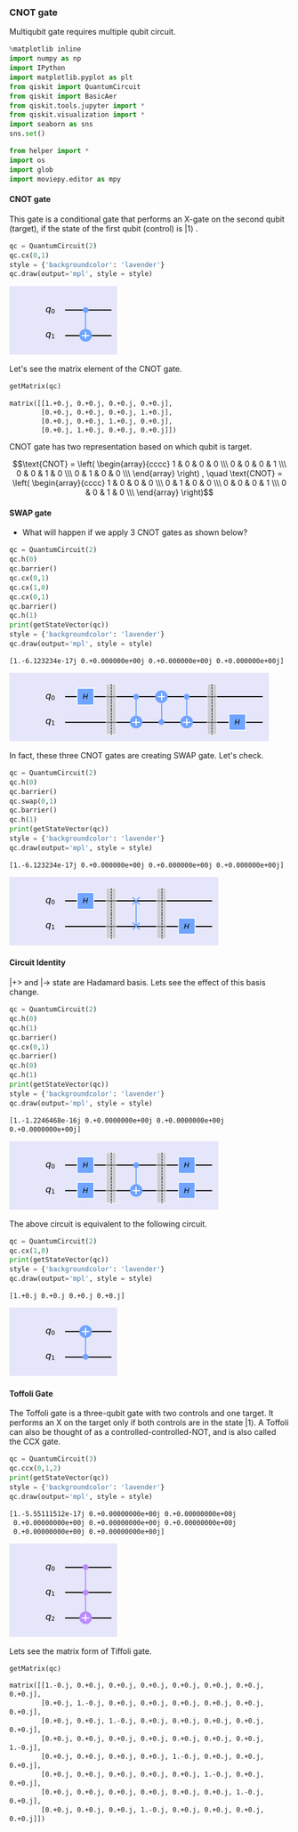 ### CNOT gate

<div class="alert alert-block alert-info">
Multiqubit gate  requires multiple qubit circuit.
</div>


```python
%matplotlib inline
import numpy as np
import IPython
import matplotlib.pyplot as plt
from qiskit import QuantumCircuit
from qiskit import BasicAer
from qiskit.tools.jupyter import *
from qiskit.visualization import *
import seaborn as sns
sns.set()
```


```python
from helper import *
import os
import glob
import moviepy.editor as mpy
```
#### CNOT gate

This gate is a conditional gate that performs an X-gate on the second qubit (target), if the state of the first qubit (control) is  |1⟩ .


```python
qc = QuantumCircuit(2)
qc.cx(0,1)
style = {'backgroundcolor': 'lavender'}
qc.draw(output='mpl', style = style)
```




![png](output_4_0.png)



Let's see the matrix element of the CNOT gate.


```python
getMatrix(qc)
```




    matrix([[1.+0.j, 0.+0.j, 0.+0.j, 0.+0.j],
            [0.+0.j, 0.+0.j, 0.+0.j, 1.+0.j],
            [0.+0.j, 0.+0.j, 1.+0.j, 0.+0.j],
            [0.+0.j, 1.+0.j, 0.+0.j, 0.+0.j]])



CNOT gate has two representation based on which qubit is target.

$$\text{CNOT} = \left( \begin{array}{cccc} 1 & 0 & 0 & 0 \\\
                              0 & 0 & 0 & 1 \\\
                              0 & 0 & 1 & 0 \\\
                              0 & 1 & 0 & 0 \\\
              \end{array} \right) , \quad
\text{CNOT} = \left( \begin{array}{cccc}  1 & 0 & 0 & 0 \\\
                              0 & 1 & 0 & 0 \\\
                              0 & 0 & 0 & 1 \\\
                              0 & 0 & 1 & 0 \\\
              \end{array} \right)$$

#### SWAP gate

- What will happen if we apply 3 CNOT gates as shown below?


```python
qc = QuantumCircuit(2)
qc.h(0)
qc.barrier()
qc.cx(0,1)
qc.cx(1,0)
qc.cx(0,1)
qc.barrier()
qc.h(1)
print(getStateVector(qc))
style = {'backgroundcolor': 'lavender'}
qc.draw(output='mpl', style = style)
```

    [1.-6.123234e-17j 0.+0.000000e+00j 0.+0.000000e+00j 0.+0.000000e+00j]





![png](output_10_1.png)



In fact, these three CNOT gates are creating SWAP gate. Let's check.


```python
qc = QuantumCircuit(2)
qc.h(0)
qc.barrier()
qc.swap(0,1)
qc.barrier()
qc.h(1)
print(getStateVector(qc))
style = {'backgroundcolor': 'lavender'}
qc.draw(output='mpl', style = style)
```

    [1.-6.123234e-17j 0.+0.000000e+00j 0.+0.000000e+00j 0.+0.000000e+00j]





![png](output_12_1.png)



#### Circuit Identity

|+> and |-> state are Hadamard basis. Lets see the effect of this basis change.


```python
qc = QuantumCircuit(2)
qc.h(0)
qc.h(1)
qc.barrier()
qc.cx(0,1)
qc.barrier()
qc.h(0)
qc.h(1)
print(getStateVector(qc))
style = {'backgroundcolor': 'lavender'}
qc.draw(output='mpl', style = style)
```

    [1.-1.2246468e-16j 0.+0.0000000e+00j 0.+0.0000000e+00j 0.+0.0000000e+00j]





![png](output_14_1.png)



The above circuit is equivalent to the following circuit.


```python
qc = QuantumCircuit(2)
qc.cx(1,0)
print(getStateVector(qc))
style = {'backgroundcolor': 'lavender'}
qc.draw(output='mpl', style = style)
```

    [1.+0.j 0.+0.j 0.+0.j 0.+0.j]





![png](output_16_1.png)



#### Toffoli Gate

The Toffoli gate is a three-qubit gate with two controls and one target. It performs an X on the target only if both controls are in the state |1⟩. A Toffoli can also be thought of as a controlled-controlled-NOT, and is also called the CCX gate.


```python
qc = QuantumCircuit(3)
qc.ccx(0,1,2)
print(getStateVector(qc))
style = {'backgroundcolor': 'lavender'}
qc.draw(output='mpl', style = style)
```

    [1.-5.55111512e-17j 0.+0.00000000e+00j 0.+0.00000000e+00j
     0.+0.00000000e+00j 0.+0.00000000e+00j 0.+0.00000000e+00j
     0.+0.00000000e+00j 0.+0.00000000e+00j]





![png](output_19_1.png)



Lets see the matrix form of Tiffoli gate.


```python
getMatrix(qc)
```




    matrix([[1.-0.j, 0.+0.j, 0.+0.j, 0.+0.j, 0.+0.j, 0.+0.j, 0.+0.j, 0.+0.j],
            [0.+0.j, 1.-0.j, 0.+0.j, 0.+0.j, 0.+0.j, 0.+0.j, 0.+0.j, 0.+0.j],
            [0.+0.j, 0.+0.j, 1.-0.j, 0.+0.j, 0.+0.j, 0.+0.j, 0.+0.j, 0.+0.j],
            [0.+0.j, 0.+0.j, 0.+0.j, 0.+0.j, 0.+0.j, 0.+0.j, 0.+0.j, 1.-0.j],
            [0.+0.j, 0.+0.j, 0.+0.j, 0.+0.j, 1.-0.j, 0.+0.j, 0.+0.j, 0.+0.j],
            [0.+0.j, 0.+0.j, 0.+0.j, 0.+0.j, 0.+0.j, 1.-0.j, 0.+0.j, 0.+0.j],
            [0.+0.j, 0.+0.j, 0.+0.j, 0.+0.j, 0.+0.j, 0.+0.j, 1.-0.j, 0.+0.j],
            [0.+0.j, 0.+0.j, 0.+0.j, 1.-0.j, 0.+0.j, 0.+0.j, 0.+0.j, 0.+0.j]])




```python

```
